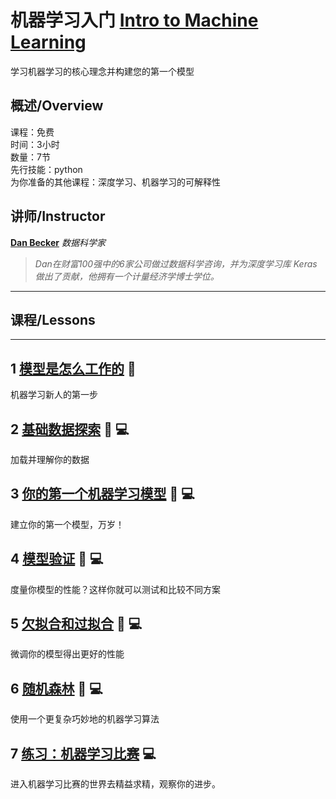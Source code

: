 # 机器学习入门  [Intro to Machine Learning](https://www.kaggle.com/learn/intro-to-machine-learning "官方链接")

学习机器学习的核心理念并构建您的第一个模型

## 概述/Overview

课程：免费  
时间：3小时  
数量：7节  
先行技能：python  
为你准备的其他课程：深度学习、机器学习的可解释性

## 讲师/Instructor

**[Dan Becker](https://www.kaggle.com/dansbecker)** *数据科学家*
>*Dan在财富100强中的6家公司做过数据科学咨询，并为深度学习库 Keras做出了贡献，他拥有一个计量经济学博士学位。*

-----------------------

## 课程/Lessons

-----------------------

## 1 [模型是怎么工作的](./1-How-Models-Work.md) 📄

机器学习新人的第一步

## 2 [基础数据探索](./2-Basic-Data-Exploration.md) 📄 💻

加载并理解你的数据

## 3 [你的第一个机器学习模型](./3-Your-First-Machine-Learning-Model.md) 📄 💻

建立你的第一个模型，万岁！

## 4 [模型验证](./4-Model-Validation.md) 📄 💻

度量你模型的性能？这样你就可以测试和比较不同方案

## 5 [欠拟合和过拟合](./5-Underfitting-and-Overfitting.md) 📄 💻

微调你的模型得出更好的性能

## 6 [随机森林](./6-Random-Forests.md) 📄 💻

使用一个更复杂巧妙地的机器学习算法

## 7 [练习：机器学习比赛](./7-Exercise-Machine-Learning-Comperirions.md) 💻

进入机器学习比赛的世界去精益求精，观察你的进步。
